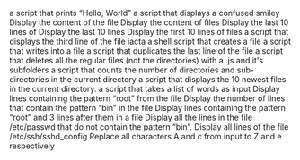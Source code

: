  a script that prints “Hello, World”
a script that displays a confused smiley 
Display the content of the file
Display the content of files
Display the last 10 lines of 
Display the last 10 lines
Display the first 10 lines of files
a script that displays the third line of the file iacta
a shell script that creates a file 
 a script that writes into a file
 a script that duplicates the last line of the file
 a script that deletes all the regular files (not the directories) with a .js and it's subfolders
a script that counts the number of directories and sub-directories in the current directory
a script that displays the 10 newest files in the current directory.
  a script that takes a list of words as input 
Display lines containing the pattern “root” from the file 
Display the number of lines that contain the pattern “bin” in the file 
Display lines containing the pattern “root” and 3 lines after them in a file
Display all the lines in the file /etc/passwd that do not contain the pattern “bin”.
Display all lines of the file /etc/ssh/sshd_config
Replace all characters A and c from input to Z and e respectively
